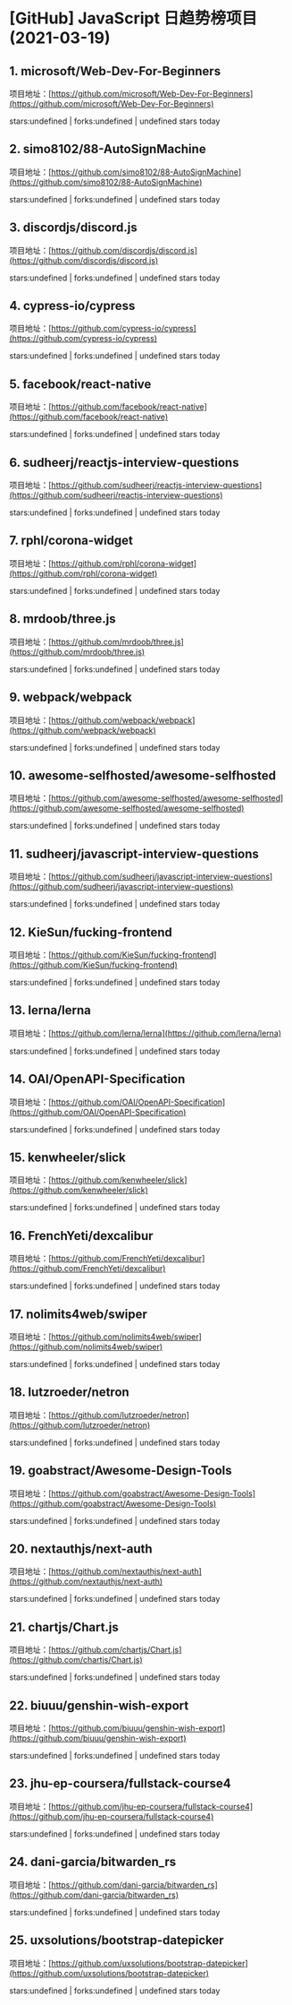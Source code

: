 # [GitHub] JavaScript 日趋势榜项目(2021-03-19)

## 1. microsoft/Web-Dev-For-Beginners 

项目地址：[https://github.com/microsoft/Web-Dev-For-Beginners](https://github.com/microsoft/Web-Dev-For-Beginners)

stars:undefined | forks:undefined | undefined stars today 



## 2. simo8102/88-AutoSignMachine 

项目地址：[https://github.com/simo8102/88-AutoSignMachine](https://github.com/simo8102/88-AutoSignMachine)

stars:undefined | forks:undefined | undefined stars today 



## 3. discordjs/discord.js 

项目地址：[https://github.com/discordjs/discord.js](https://github.com/discordjs/discord.js)

stars:undefined | forks:undefined | undefined stars today 



## 4. cypress-io/cypress 

项目地址：[https://github.com/cypress-io/cypress](https://github.com/cypress-io/cypress)

stars:undefined | forks:undefined | undefined stars today 



## 5. facebook/react-native 

项目地址：[https://github.com/facebook/react-native](https://github.com/facebook/react-native)

stars:undefined | forks:undefined | undefined stars today 



## 6. sudheerj/reactjs-interview-questions 

项目地址：[https://github.com/sudheerj/reactjs-interview-questions](https://github.com/sudheerj/reactjs-interview-questions)

stars:undefined | forks:undefined | undefined stars today 



## 7. rphl/corona-widget 

项目地址：[https://github.com/rphl/corona-widget](https://github.com/rphl/corona-widget)

stars:undefined | forks:undefined | undefined stars today 



## 8. mrdoob/three.js 

项目地址：[https://github.com/mrdoob/three.js](https://github.com/mrdoob/three.js)

stars:undefined | forks:undefined | undefined stars today 



## 9. webpack/webpack 

项目地址：[https://github.com/webpack/webpack](https://github.com/webpack/webpack)

stars:undefined | forks:undefined | undefined stars today 



## 10. awesome-selfhosted/awesome-selfhosted 

项目地址：[https://github.com/awesome-selfhosted/awesome-selfhosted](https://github.com/awesome-selfhosted/awesome-selfhosted)

stars:undefined | forks:undefined | undefined stars today 



## 11. sudheerj/javascript-interview-questions 

项目地址：[https://github.com/sudheerj/javascript-interview-questions](https://github.com/sudheerj/javascript-interview-questions)

stars:undefined | forks:undefined | undefined stars today 



## 12. KieSun/fucking-frontend 

项目地址：[https://github.com/KieSun/fucking-frontend](https://github.com/KieSun/fucking-frontend)

stars:undefined | forks:undefined | undefined stars today 



## 13. lerna/lerna 

项目地址：[https://github.com/lerna/lerna](https://github.com/lerna/lerna)

stars:undefined | forks:undefined | undefined stars today 



## 14. OAI/OpenAPI-Specification 

项目地址：[https://github.com/OAI/OpenAPI-Specification](https://github.com/OAI/OpenAPI-Specification)

stars:undefined | forks:undefined | undefined stars today 



## 15. kenwheeler/slick 

项目地址：[https://github.com/kenwheeler/slick](https://github.com/kenwheeler/slick)

stars:undefined | forks:undefined | undefined stars today 



## 16. FrenchYeti/dexcalibur 

项目地址：[https://github.com/FrenchYeti/dexcalibur](https://github.com/FrenchYeti/dexcalibur)

stars:undefined | forks:undefined | undefined stars today 



## 17. nolimits4web/swiper 

项目地址：[https://github.com/nolimits4web/swiper](https://github.com/nolimits4web/swiper)

stars:undefined | forks:undefined | undefined stars today 



## 18. lutzroeder/netron 

项目地址：[https://github.com/lutzroeder/netron](https://github.com/lutzroeder/netron)

stars:undefined | forks:undefined | undefined stars today 



## 19. goabstract/Awesome-Design-Tools 

项目地址：[https://github.com/goabstract/Awesome-Design-Tools](https://github.com/goabstract/Awesome-Design-Tools)

stars:undefined | forks:undefined | undefined stars today 



## 20. nextauthjs/next-auth 

项目地址：[https://github.com/nextauthjs/next-auth](https://github.com/nextauthjs/next-auth)

stars:undefined | forks:undefined | undefined stars today 



## 21. chartjs/Chart.js 

项目地址：[https://github.com/chartjs/Chart.js](https://github.com/chartjs/Chart.js)

stars:undefined | forks:undefined | undefined stars today 



## 22. biuuu/genshin-wish-export 

项目地址：[https://github.com/biuuu/genshin-wish-export](https://github.com/biuuu/genshin-wish-export)

stars:undefined | forks:undefined | undefined stars today 



## 23. jhu-ep-coursera/fullstack-course4 

项目地址：[https://github.com/jhu-ep-coursera/fullstack-course4](https://github.com/jhu-ep-coursera/fullstack-course4)

stars:undefined | forks:undefined | undefined stars today 



## 24. dani-garcia/bitwarden_rs 

项目地址：[https://github.com/dani-garcia/bitwarden_rs](https://github.com/dani-garcia/bitwarden_rs)

stars:undefined | forks:undefined | undefined stars today 



## 25. uxsolutions/bootstrap-datepicker 

项目地址：[https://github.com/uxsolutions/bootstrap-datepicker](https://github.com/uxsolutions/bootstrap-datepicker)

stars:undefined | forks:undefined | undefined stars today 



